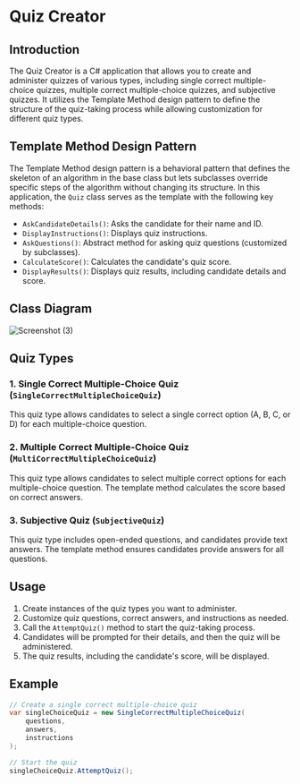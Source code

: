 # Quiz Creator

## Introduction

The Quiz Creator is a C# application that allows you to create and administer quizzes of various types, including single correct multiple-choice quizzes, multiple correct multiple-choice quizzes, and subjective quizzes. It utilizes the Template Method design pattern to define the structure of the quiz-taking process while allowing customization for different quiz types.

## Template Method Design Pattern

The Template Method design pattern is a behavioral pattern that defines the skeleton of an algorithm in the base class but lets subclasses override specific steps of the algorithm without changing its structure. In this application, the `Quiz` class serves as the template with the following key methods:

- `AskCandidateDetails()`: Asks the candidate for their name and ID.
- `DisplayInstructions()`: Displays quiz instructions.
- `AskQuestions()`: Abstract method for asking quiz questions (customized by subclasses).
- `CalculateScore()`: Calculates the candidate's quiz score.
- `DisplayResults()`: Displays quiz results, including candidate details and score.

## Class Diagram
![Screenshot (3)](https://github.com/prathamrmn/QuizCreator-Template-Method-Demo/assets/134471394/4c456019-2c5a-4009-b502-cd179aec260b)


## Quiz Types

### 1. Single Correct Multiple-Choice Quiz (`SingleCorrectMultipleChoiceQuiz`)

This quiz type allows candidates to select a single correct option (A, B, C, or D) for each multiple-choice question.

### 2. Multiple Correct Multiple-Choice Quiz (`MultiCorrectMultipleChoiceQuiz`)

This quiz type allows candidates to select multiple correct options for each multiple-choice question. The template method calculates the score based on correct answers.

### 3. Subjective Quiz (`SubjectiveQuiz`)

This quiz type includes open-ended questions, and candidates provide text answers. The template method ensures candidates provide answers for all questions.

## Usage

1. Create instances of the quiz types you want to administer.
2. Customize quiz questions, correct answers, and instructions as needed.
3. Call the `AttemptQuiz()` method to start the quiz-taking process.
4. Candidates will be prompted for their details, and then the quiz will be administered.
5. The quiz results, including the candidate's score, will be displayed.

## Example

```csharp
// Create a single correct multiple-choice quiz
var singleChoiceQuiz = new SingleCorrectMultipleChoiceQuiz(
    questions,
    answers,
    instructions
);

// Start the quiz
singleChoiceQuiz.AttemptQuiz();
